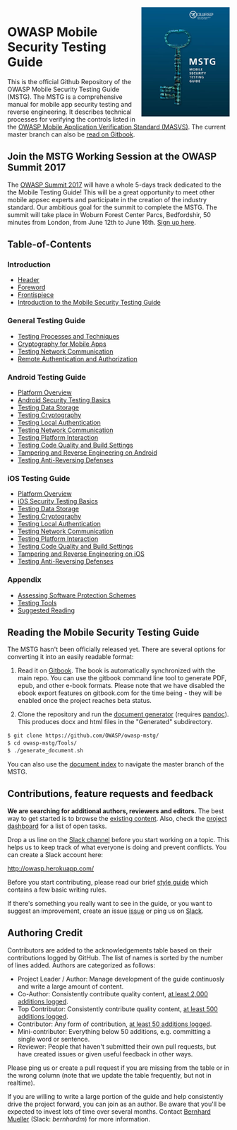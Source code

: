 <img width=200px align="right" style="float: right;" src="Document/Images/titlepage-small.jpg">

# OWASP Mobile Security Testing Guide

This is the official Github Repository of the OWASP Mobile Security Testing Guide (MSTG). The MSTG is a comprehensive manual for mobile app security testing and reverse engineering. It describes technical processes for verifying the controls listed in the [OWASP Mobile Application Verification Standard (MASVS)](https://github.com/OWASP/owasp-masvs). The current master branch can also be [read on Gitbook](https://b-mueller.gitbooks.io/owasp-mobile-security-testing-guide/content/).

## Join the MSTG Working Session at the OWASP Summit 2017

The [OWASP Summit 2017](http://owaspsummit.org) will have a whole 5-days track dedicated to the the Mobile Testing Guide! This will be a great opportunity to meet other mobile appsec experts and participate in the creation of the industry standard. Our ambitious goal for the summit to complete the MSTG. The summit will take place in Woburn Forest Center Parcs, Bedfordshir, 50 minutes from London, from June 12th to June 16th. [Sign up here](http://owaspsummit.org/Working-Sessions/Mobile-Security/MSTG.html).

## Table-of-Contents

### Introduction

- [Header](Document/0x00-Header.md)
- [Foreword](Document/Foreword.md)
- [Frontispiece](Document/0x02-Frontispiece.md)
- [Introduction to the Mobile Security Testing Guide](Document/0x03-Overview.md)

### General Testing Guide

- [Testing Processes and Techniques](Document/0x04-Testing-Processes-and-Techniques.md)
- [Cryptography for Mobile Apps](Document/0x07c-Testing-Cryptography.md)
- [Testing Network Communication](Document/0x07b-Testing-Network-Communication.md)
- [Remote Authentication and Authorization](Document/x07a-Testing-Authentication-and-Session-Management.md)

### Android Testing Guide

- [Platform Overview](Document/0x05a-Platform-Overview.md)
- [Android Security Testing Basics](Document/0x05b-Basic-Security_Testing.md)
- [Testing Data Storage](Document/0x05d-Testing-Data-Storage.md)
- [Testing Cryptography](Document/0x05e-Testing-Cryptography.md)
- [Testing Local Authentication](Document/0x05f-Testing-Local-Authentication.md)
- [Testing Network Communication](Document/0x05g-Testing-Network-Communication.md)
- [Testing Platform Interaction](Document/0x05h-Testing-Platform-Interaction.md)
- [Testing Code Quality and Build Settings](Document/0x05i-Testing-Code-Quality-and-Build-Settings.md)
- [Tampering and Reverse Engineering on Android](Document/0x05c-Reverse-Engineering-and-Tampering.md)
- [Testing Anti-Reversing Defenses](Document/0x05j-Testing-Resiliency-Against-Reverse-Engineering.md)

### iOS Testing Guide

- [Platform Overview](Document/0x06a-Platform-Overview.md)
- [iOS Security Testing Basics](Document/0x06b-Basic-Security-Testing.md)
- [Testing Data Storage](Document/0x06d-Testing-Data-Storage.md)
- [Testing Cryptography](Document/0x06e-Testing-Cryptography.md)
- [Testing Local Authentication](Document/0x06f-Testing-Local-Authentication.md)
- [Testing Network Communication](Document/0x06g-Testing-Network-Communication.md)
- [Testing Platform Interaction](Document/0x06h-Testing-Platform-Interaction.md)
- [Testing Code Quality and Build Settings](Document/0x06i-Testing-Code-Quality-and-Build-Settings.md)
- [Tampering and Reverse Engineering on iOS](Document/0x06c-Reverse-Engineering-and-Tampering.md)
- [Testing Anti-Reversing Defenses](Document/0x06j-Testing-Resiliency-Against-Reverse-Engineering.md)

### Appendix

* [Assessing Software Protection Schemes](Document/0x07d-Assessing-Anti-Reverse-Engineering-Schemes.md)
* [Testing Tools](Document/0x08-Testing-Tools.md)
* [Suggested Reading](Document/0x09-Suggested-Reading.md)

## Reading the Mobile Security Testing Guide

The MSTG hasn't been officially released yet. There are several options for converting it into an easily readable format:

1. Read it on [Gitbook](https://b-mueller.gitbooks.io/owasp-mobile-security-testing-guide/content/). The book is automatically synchronized with the main repo. You can use the gitbook command line tool to generate PDF, epub, and other e-book formats. Please note that we have disabled the ebook export features on gitbook.com for the time being - they will be enabled once the project reaches beta status.

2. Clone the repository and run the [document generator](https://github.com/OWASP/owasp-mstg/blob/master/Tools/generate_document.sh) (requires [pandoc](http://pandoc.org)). This produces docx and html files in the "Generated" subdirectory.

```bash
$ git clone https://github.com/OWASP/owasp-mstg/
$ cd owasp-mstg/Tools/
$ ./generate_document.sh
```

You can also use the [document index](https://rawgit.com/OWASP/owasp-mstg/master/Generated/OWASP-MSTG-Table-of-Contents.html) to navigate the master branch of the MSTG.

## Contributions, feature requests and feedback

**We are searching for additional authors, reviewers and editors.** The best way to get started is to browse the [existing content](https://b-mueller.gitbooks.io/owasp-mobile-security-testing-guide/content/). Also, check the [project dashboard](https://github.com/OWASP/owasp-mstg/projects/1) for a list of open tasks.

Drop a us line on the [Slack channel](https://owasp.slack.com/messages/project-mobile_omtg/details/) before you start working on a topic. This helps us to keep track of what everyone is doing and prevent conflicts. You can create a Slack account here:

http://owasp.herokuapp.com/

Before you start contributing, please read our brief [style guide](https://github.com/OWASP/owasp-mstg/blob/master/style_guide.md) which contains a few basic writing rules.

If there's something you really want to see in the guide, or you want to suggest an improvement, create an issue [issue](https://github.com/OWASP/owasp-mstg/issues) or ping us on [Slack](https://owasp.slack.com/messages/project-mobile_omtg/details/).

## Authoring Credit

Contributors are added to the acknowledgements table based on their contributions logged by GitHub. The list of names is sorted by the number of lines added. Authors are categorized as follows:

- Project Leader / Author: Manage development of the guide continuosly and write a large amount of content.
- Co-Author: Consistently contribute quality content, [at least 2,000 additions logged](https://github.com/OWASP/owasp-mstg/graphs/contributors).
- Top Contributor: Consistently contribute quality content, [at least 500 additions logged](https://github.com/OWASP/owasp-mstg/graphs/contributors).
- Contributor: Any form of contribution, [at least 50 additions logged](https://github.com/OWASP/owasp-mstg/graphs/contributors).
- Mini-contributor: Everything below 50 additions, e.g. committing a single word or sentence.
- Reviewer: People that haven't submitted their own pull requests, but have created issues or given useful feedback in other ways.

Please ping us or create a pull request if you are missing from the table or in the wrong column (note that we update the table frequently, but not in realtime).

If you are willing to write a large portion of the guide and help consistently drive the project forward, you can join as an author. Be aware that you'll be expected to invest lots of time over several months. Contact [Bernhard Mueller](https://twitter.com/muellerberndt) (Slack: *bernhardm*) for more information.
